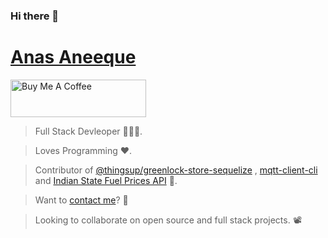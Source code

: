 ### Hi there 👋

# [Anas Aneeque](https://github.com/Anasnew99)


<a href="https://www.buymeacoffee.com/anasnew99" target="_blank"><img src="https://cdn.buymeacoffee.com/buttons/v2/default-yellow.png" alt="Buy Me A Coffee" style="height: 60px !important;width: 217px !important;" ></a>


> Full Stack Devleoper 🧑🏻‍🏫.

> Loves Programming ❤️.

> Contributor of [@thingsup/greenlock-store-sequelize](https://github.com/thingsup/greenlock-sql-manager) , [mqtt-client-cli](https://github.com/Anasnew99/mqtt-cli) and [Indian State Fuel Prices API](https://github.com/Anasnew99/FuelPricesAPI) 🛂.

> Want to [contact me](mailto:anasnew99@gmail.com)? 📧

> Looking to collaborate on open source and full stack projects. 📽️


